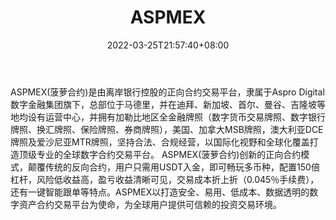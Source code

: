 ﻿---
weight: 
title: "ASPMEX"
description: "ASPMEX(菠萝合约)是由离岸银行…"
date: 2022-03-25T21:57:40+08:00
lastmod: 2022-03-25T16:45:40+08:00
draft: false
authors: ["Metabd"]
featuredImage: "aspmex.webp"
link: ""
tags: ["交易所","ASPMEX"]
categories: ["navigation"]
navigation: ["交易所"]
lightgallery: true
toc: true
pinned: false
recommend: false
recommend1: false
---
ASPMEX(菠萝合约)是由离岸银行控股的正向合约交易平台，隶属于Aspro Digital数字金融集团旗下，总部位于马德里，并在迪拜、新加坡、首尔、曼谷、吉隆坡等地均设有运营中心，并拥有加勒比地区全金融牌照（数字货币交易牌照、数字银行牌照、换汇牌照、保险牌照、券商牌照），美国、加拿大MSB牌照，澳大利亚DCE牌照及爱沙尼亚MTR牌照，坚持合法、合规经营，以国际化视野和全球化覆盖打造顶级专业的全球数字合约交易平台。
ASPMEX(菠萝合约)创新的正向合约模式，颠覆传统的反向合约，用户只需用USDT入金，即可畅玩多币种，配置150倍杠杆，风险低收益高，盈亏收益清晰可见，交易成本折上折（0.045％手续费），还有一键智能跟单等特点。ASPMEX以打造安全、易用、低成本、数据透明的数字资产合约交易平台为使命，为全球用户提供可信赖的投资交易环境。
